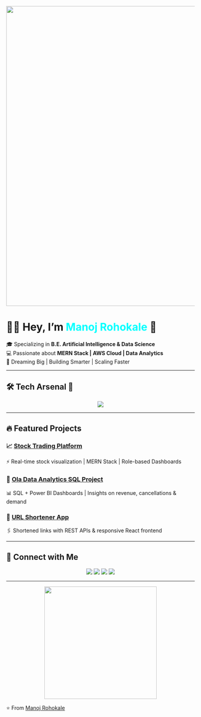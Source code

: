 <!-- Futuristic Banner -->
<p align="center">
  <img src="https://i.gifer.com/origin/71/712f6e29fc9f7ef6e5a94a541f6278d8.gif" width="800"/>
</p>

# 👨‍💻 Hey, I’m <span style="color:#00FFFF">Manoj Rohokale</span> 🌌  

🎓 Specializing in **B.E. Artificial Intelligence & Data Science**  
💻 Passionate about **MERN Stack | AWS Cloud | Data Analytics**  
🚀 Dreaming Big | Building Smarter | Scaling Faster  

---

## 🛠️ Tech Arsenal 🚀  

<p align="center">
<img src="https://skillicons.dev/icons?i=cpp,python,js,react,nodejs,express,mongodb,bootstrap,aws,docker,git,github,linux,sql" />
</p>

---

## 🔥 Featured Projects  

### 📈 [Stock Trading Platform](https://github.com/ManojRohokale/stock-trading-platform.git)  
⚡ Real-time stock visualization | MERN Stack | Role-based Dashboards  

### 🚖 [Ola Data Analytics SQL Project](https://github.com/ManojRohokale/Ola-Data-Analytics-SQL-Project.git)  
📊 SQL + Power BI Dashboards | Insights on revenue, cancellations & demand  

### 🔗 [URL Shortener App](https://github.com/ManojRohokale/url-shortener-app.git)  
🖇️ Shortened links with REST APIs & responsive React frontend    

---

## 🤝 Connect with Me  

<p align="center">
  <a href="mailto:manojrohokale221@gmail.com"><img src="https://img.shields.io/badge/Gmail-D14836?logo=gmail&logoColor=white" /></a>
  <a href="https://linkedin.com/in/manoj-rohokale"><img src="https://img.shields.io/badge/LinkedIn-0077B5?logo=linkedin&logoColor=white" /></a>
  <a href="https://github.com/ManojRohokale"><img src="https://img.shields.io/badge/GitHub-100000?logo=github&logoColor=white" /></a>
  <a href="tel:+917385024281"><img src="https://img.shields.io/badge/Phone-25D366?logo=whatsapp&logoColor=white" /></a>
</p>

---

<p align="center">
  <img src="https://i.gifer.com/3d12.gif" width="300"/>
</p>

⭐️ From [Manoj Rohokale](https://github.com/ManojRohokale)
